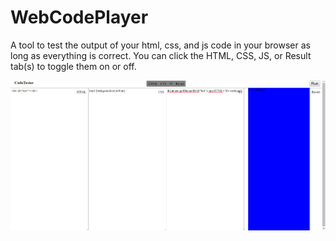 # WebCodePlayer

A tool to test the output of your html, css, and js code in your browser as long as everything is correct. You can click the HTML, CSS, JS, or Result tab(s) to toggle them on or off. 

![alt text](https://github.com/TreeHome95/WebCodePlayer/blob/master/previewCodePlayer.png)
